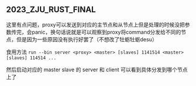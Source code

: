 ## 2023_ZJU_RUST_FINAL

这里有点问题，proxy可以发送到对应的主节点和从节点上但是处理的时候没把参数传完，会panic，换句话说就是可以观察到proxy将command分发给不同的节点，但是因为一些原因没有执行好罢了（不想改了牡蛎牡蛎desu）

食用方法 ```run --bin server <proxy> <master> [slaves] 1141514 <master> [slaves] 114514 ...```

然后启动对应的 master slave 的 server 和 client 可以看到具体分发到哪个节点上了
